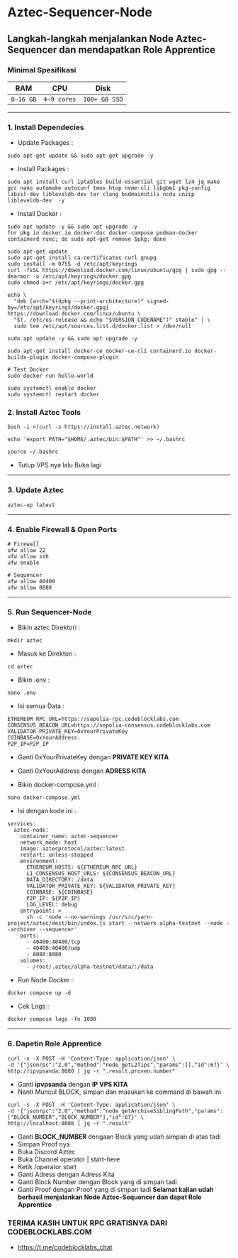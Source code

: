 # Aztec-Sequencer-Node

Langkah-langkah menjalankan Node Aztec-Sequencer dan mendapatkan Role Apprentice
---

### Minimal Spesifikasi
| RAM       | CPU         | Disk         |
|-----------|-------------|--------------|
| `8–16 GB` | `4–9 cores` | `100+ GB SSD` |
---

### 1. Install Dependecies
- Update Packages :
```
sudo apt-get update && sudo apt-get upgrade -y
```
- Install Packages :
```
sudo apt install curl iptables build-essential git wget lz4 jq make gcc nano automake autoconf tmux htop nvme-cli libgbm1 pkg-config libssl-dev libleveldb-dev tar clang bsdmainutils ncdu unzip libleveldb-dev  -y
```
- Install Docker :
```
sudo apt update -y && sudo apt upgrade -y
for pkg in docker.io docker-doc docker-compose podman-docker containerd runc; do sudo apt-get remove $pkg; done

sudo apt-get update
sudo apt-get install ca-certificates curl gnupg
sudo install -m 0755 -d /etc/apt/keyrings
curl -fsSL https://download.docker.com/linux/ubuntu/gpg | sudo gpg --dearmor -o /etc/apt/keyrings/docker.gpg
sudo chmod a+r /etc/apt/keyrings/docker.gpg

echo \
  "deb [arch="$(dpkg --print-architecture)" signed-by=/etc/apt/keyrings/docker.gpg] https://download.docker.com/linux/ubuntu \
  "$(. /etc/os-release && echo "$VERSION_CODENAME")" stable" | \
  sudo tee /etc/apt/sources.list.d/docker.list > /dev/null

sudo apt update -y && sudo apt upgrade -y

sudo apt-get install docker-ce docker-ce-cli containerd.io docker-buildx-plugin docker-compose-plugin

# Test Docker
sudo docker run hello-world

sudo systemctl enable docker
sudo systemctl restart docker
```

### 2. Install Aztec Tools
```
bash -i <(curl -s https://install.aztec.network)
```
```
echo 'export PATH="$HOME/.aztec/bin:$PATH"' >> ~/.bashrc
```
```
source ~/.bashrc
```
- Tutup VPS nya lalu Buka lagi
---
### 3. Update Aztec
```
aztec-up latest
```
---
### 4. Enable Firewall & Open Ports
```
# Firewall
ufw allow 22
ufw allow ssh
ufw enable

# Sequencer
ufw allow 40400
ufw allow 8080
```
---
### 5. Run Sequencer-Node
- Bikin aztec Direktori :
```
mkdir aztec
```
- Masuk ke Direktori :
```
cd aztec
```
- Bikin .env :
```
nano .env
```
- Isi semua Data :
```
ETHEREUM_RPC_URL=https://sepolia-rpc.codeblocklabs.com
CONSENSUS_BEACON_URL=https://sepolia-consensus.codeblocklabs.com
VALIDATOR_PRIVATE_KEY=0xYourPrivateKey
COINBASE=0xYourAddress
P2P_IP=P2P_IP
```
- Ganti 0xYourPrivateKey dengan **PRIVATE KEY KITA**
- Ganti 0xYourAddress dengan **ADRESS KITA**

- Bikin docker-compose.yml :
```
nano docker-compose.yml
```
- Isi dengan kode ini :
```
services:
  aztec-node:
    container_name: aztec-sequencer
    network_mode: host 
    image: aztecprotocol/aztec:latest
    restart: unless-stopped
    environment:
      ETHEREUM_HOSTS: ${ETHEREUM_RPC_URL}
      L1_CONSENSUS_HOST_URLS: ${CONSENSUS_BEACON_URL}
      DATA_DIRECTORY: /data
      VALIDATOR_PRIVATE_KEY: ${VALIDATOR_PRIVATE_KEY}
      COINBASE: ${COINBASE}
      P2P_IP: ${P2P_IP}
      LOG_LEVEL: debug
    entrypoint: >
      sh -c 'node --no-warnings /usr/src/yarn-project/aztec/dest/bin/index.js start --network alpha-testnet --node --archiver --sequencer'
    ports:
      - 40400:40400/tcp
      - 40400:40400/udp
      - 8080:8080
    volumes:
      - /root/.aztec/alpha-testnet/data/:/data
```
- Run Node Docker :
```
docker compose up -d
```
- Cek Logs :
```
docker compose logs -fn 1000
```
---
### 6. Dapetin Role Apprentice
```
curl -s -X POST -H 'Content-Type: application/json' \
-d '{"jsonrpc":"2.0","method":"node_getL2Tips","params":[],"id":67}' \
http://ipvpsanda:8080 | jq -r ".result.proven.number"
```
- Ganti **ipvpsanda** dengan **IP VPS KITA**
- Nanti Muncul BLOCK, simpan dan masukan ke command di bawah ini
```
curl -s -X POST -H 'Content-Type: application/json' \
-d '{"jsonrpc":"2.0","method":"node_getArchiveSiblingPath","params":["BLOCK_NUMBER","BLOCK_NUMBER"],"id":67}' \
http://localhost:8080 | jq -r ".result"
```
- Ganti **BLOCK_NUMBER** dengaan Block yang udah simpan di atas tadi
- Simpan Proof nya
- Buka Discord Aztec
- Buka Channel operator | start-here
- Ketik /operator start
- Ganti Adress dengan Adress Kita
- Ganti Block Number dengan Block yang di simpan tadi
- Ganti Proof dengan Proof yang di simpan tadi
**Selamat kalian udah berhasil menjalankan Node Aztec-Sequencer dan dapat Role Apprentice**

### TERIMA KASIH UNTUK RPC GRATISNYA DARI CODEBLOCKLABS.COM
- https://t.me/codeblocklabs_chat
